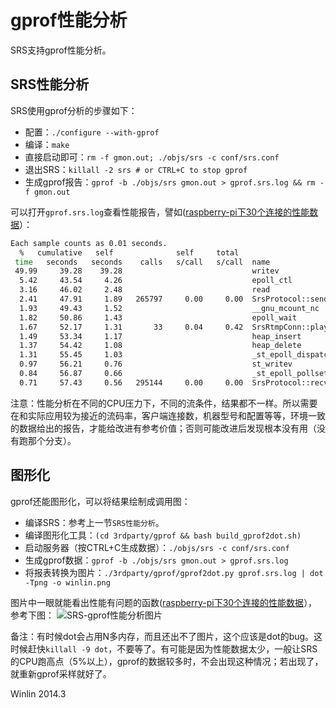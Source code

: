 # gprof性能分析

SRS支持gprof性能分析。

## SRS性能分析

SRS使用gprof分析的步骤如下：
* 配置：`./configure --with-gprof`
* 编译：`make`
* 直接启动即可：`rm -f gmon.out; ./objs/srs -c conf/srs.conf`
* 退出SRS：`killall -2 srs # or CTRL+C to stop gprof`
* 生成gprof报告：`gprof -b ./objs/srs gmon.out > gprof.srs.log && rm -f gmon.out`

可以打开`gprof.srs.log`查看性能报告，譬如([raspberry-pi下30个连接的性能数据](https://github.com/winlinvip/simple-rtmp-server/wiki/RaspberryPi)）：
```bash
Each sample counts as 0.01 seconds.
  %   cumulative   self              self     total           
 time   seconds   seconds    calls   s/call   s/call  name    
 49.99     39.28    39.28                             writev
  5.42     43.54     4.26                             epoll_ctl
  3.16     46.02     2.48                             read
  2.41     47.91     1.89   265797     0.00     0.00  SrsProtocol::send_message(ISrsMessage*)
  1.93     49.43     1.52                             __gnu_mcount_nc
  1.82     50.86     1.43                             epoll_wait
  1.67     52.17     1.31       33     0.04     0.42  SrsRtmpConn::playing(SrsSource*)
  1.49     53.34     1.17                             heap_insert
  1.37     54.42     1.08                             heap_delete
  1.31     55.45     1.03                             _st_epoll_dispatch
  0.97     56.21     0.76                             st_writev
  0.84     56.87     0.66                             _st_epoll_pollset_del
  0.71     57.43     0.56   295144     0.00     0.00  SrsProtocol::recv_interlaced_message
```

注意：性能分析在不同的CPU压力下，不同的流条件，结果都不一样。所以需要在和实际应用较为接近的流码率，客户端连接数，机器型号和配置等等，环境一致的数据给出的报告，才能给改进有参考价值；否则可能改进后发现根本没有用（没有跑那个分支）。

## 图形化

gprof还能图形化，可以将结果绘制成调用图：
* 编译SRS：参考上一节`SRS性能分析`。
* 编译图形化工具：`(cd 3rdparty/gprof && bash build_gprof2dot.sh)`
* 启动服务器（按CTRL+C生成数据）：`./objs/srs -c conf/srs.conf`
* 生成gprof数据：`gprof -b ./objs/srs gmon.out > gprof.srs.log`
* 将报表转换为图片：`./3rdparty/gprof/gprof2dot.py gprof.srs.log | dot -Tpng -o winlin.png`

图片中一眼就能看出性能有问题的函数([raspberry-pi下30个连接的性能数据](https://github.com/winlinvip/simple-rtmp-server/wiki/RaspberryPi)），参考下图：
![SRS-gprof性能分析图片](http://winlinvip.github.io/srs.release/wiki/images/gprof-raspberry-pi.png)

备注：有时候dot会占用N多内存，而且还出不了图片，这个应该是dot的bug。这时候赶快`killall -9 dot`，不要等了。有可能是因为性能数据太少，一般让SRS的CPU跑高点（5%以上），gprof的数据较多时，不会出现这种情况；若出现了，就重新gprof采样就好了。

Winlin 2014.3